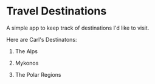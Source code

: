 # Travel Destinations

A simple app to keep track of destinations I'd like to visit.

Here are Carl's Destinatons:
1) The Alps

2) Mykonos

3) The Polar Regions